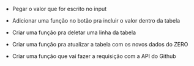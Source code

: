- Pegar o valor que for escrito no input
- Adicionar uma função no botão pra incluir o valor dentro da tabela

- Criar uma função pra deletar uma linha da tabela
- Criar uma função pra atualizar a tabela com os novos dados do ZERO
- Criar uma função que vai fazer a requisição com a API do Github
